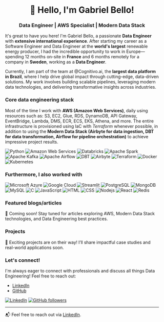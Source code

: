 <h1 align='center'>👋 Hello, I'm Gabriel Bello!</h1>
<h3 align='center'>Data Engineer | AWS Specialist | Modern Data Stack </h3>

It's great to have you here! I'm Gabriel Bello, a passionate **Data Engineer** with **extensive international experience**. After starting my career as a Software Engineer and Data Engineer at the **world's largest** renewable energy producer, I had the incredible opportunity to work in Europe—spending 12 months on-site in **France** and 6 months remotely for a company in **Sweden**, working as a **Data Engineer**.

Currently, I am part of the team at @Cognitivo.ai, the **largest data platform in Brazil**, where I help drive global impact through cutting-edge, data-driven solutions. My work involves building scalable pipelines, leveraging modern data technologies, and delivering transformative insights across industries.

### Core data engineering stack
Most of the time I work with **AWS (Amazon Web Services)**, daily using resources such as: S3, EC2, Glue, RDS, DynamoDB, API Gateway, EventBridge, Lambda, DMS, ECR, ECS, EKS, Athena, and more. The entire infrastructure is provisioned using IaC with *Terraform* whenever possible, in addition to using the **Modern Data Stack (Airbyte for data ingestion, DBT for data transformation, Airflow for pipeline orchestration)** to achieve impressive project results.

![Python](https://img.shields.io/badge/Python-3776AB.svg?style=for-the-badge&logo=Python&logoColor=white)
![Amazon Web Services](https://img.shields.io/badge/Amazon%20Web%20Services-232F3E.svg?style=for-the-badge&logo=Amazon-Web-Services&logoColor=white)
![Databricks](https://img.shields.io/badge/Databricks-FF3621.svg?style=for-the-badge&logo=Databricks&logoColor=white)
![Apache Spark](https://img.shields.io/badge/Apache%20Spark-E25A1C.svg?style=for-the-badge&logo=Apache-Spark&logoColor=white)
![Apache Kafka](https://img.shields.io/badge/Apache%20Kafka-231F20.svg?style=for-the-badge&logo=Apache-Kafka&logoColor=white)
![Apache Airflow](https://img.shields.io/badge/Apache%20Airflow-017CEE.svg?style=for-the-badge&logo=Apache-Airflow&logoColor=white)
![DBT](https://img.shields.io/badge/dbt-FF694B.svg?style=for-the-badge&logo=dbt&logoColor=white)
![Airbyte](https://img.shields.io/badge/Airbyte-615EFF.svg?style=for-the-badge&logo=Airbyte&logoColor=white)
![Terraform](https://img.shields.io/badge/Terraform-844FBA.svg?style=for-the-badge&logo=Terraform&logoColor=white)
![Docker](https://img.shields.io/badge/Docker-2496ED.svg?style=for-the-badge&logo=Docker&logoColor=white)
![Kubernetes](https://img.shields.io/badge/Kubernetes-326CE5.svg?style=for-the-badge&logo=Kubernetes&logoColor=white)

### Furthermore, I also worked with
![Microsoft Azure](https://img.shields.io/badge/microsoft%20azure-0089D6?style=for-the-badge&logo=microsoft-azure&logoColor=white)
![Google Cloud](https://img.shields.io/badge/Google%20Cloud-4285F4.svg?style=for-the-badge&logo=Google-Cloud&logoColor=white)
![Streamlit](https://img.shields.io/badge/Streamlit-FF4B4B.svg?style=for-the-badge&logo=Streamlit&logoColor=white)
![PostgreSQL](https://img.shields.io/badge/PostgreSQL-4169E1.svg?style=for-the-badge&logo=PostgreSQL&logoColor=white)
![MongoDB](https://img.shields.io/badge/MongoDB-47A248.svg?style=for-the-badge&logo=MongoDB&logoColor=white)
![MySQL](https://img.shields.io/badge/MySQL-4479A1.svg?style=for-the-badge&logo=MySQL&logoColor=white)
![C](https://img.shields.io/badge/C-A8B9CC.svg?style=for-the-badge&logo=C&logoColor=black)
![JavaScript](https://img.shields.io/badge/JavaScript-F7DF1E.svg?style=for-the-badge&logo=JavaScript&logoColor=black)
![HTML](https://img.shields.io/badge/HTML5-E34F26.svg?style=for-the-badge&logo=HTML5&logoColor=white)
![CSS](https://img.shields.io/badge/CSS-663399.svg?style=for-the-badge&logo=CSS&logoColor=white)
![Nodejs](https://img.shields.io/badge/Node.js-5FA04E.svg?style=for-the-badge&logo=nodedotjs&logoColor=white)
![React](https://img.shields.io/badge/React-61DAFB.svg?style=for-the-badge&logo=React&logoColor=black)
![Redis](https://img.shields.io/badge/Redis-FF4438.svg?style=for-the-badge&logo=Redis&logoColor=white)

### Featured blogs/articles

🚧 Coming soon! Stay tuned for articles exploring AWS, Modern Data Stack technologies, and Data Engineering best practices.

### Projects

🚧 Exciting projects are on their way! I’ll share impactful case studies and real-world applications soon.

### Let's connect!
I'm always eager to connect with professionals and discuss all things Data Engineering! Feel free to reach out:
- [LinkedIn](https://www.linkedin.com/in/gabrielbbello/)
- [GitHub](https://github.com/gabrielbbello/)

[![LinkedIn](https://img.shields.io/static/v1.svg?label=LinkedIn&message=gabrielbbello&logo=linkedin&style=flat&color=blue)](https://www.linkedin.com/in/gabrielbbello/) [![GitHub followers](https://img.shields.io/github/followers/gabrielbbello.svg?label=Follow%20@gabrielbbello&style=social)](https://github.com/gabrielbbello/)

---

📬 Feel free to reach out via [LinkedIn](https://www.linkedin.com/in/gabrielbbello/).
